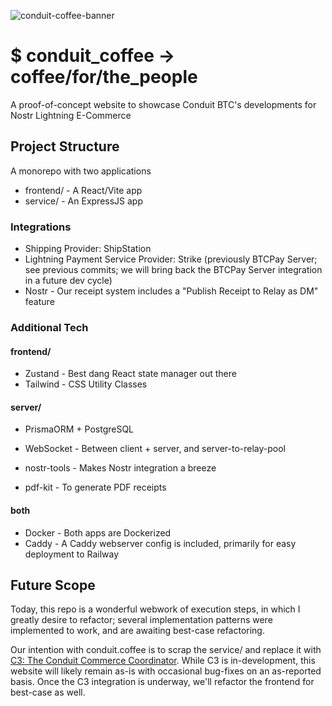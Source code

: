 ![conduit-coffee-banner](https://github.com/user-attachments/assets/6a08030d-c821-44de-846f-cc61607618f0)

# $ conduit_coffee -> coffee/for/the_people

A proof-of-concept website to showcase Conduit BTC's developments for Nostr
Lightning E-Commerce

## Project Structure

A monorepo with two applications

- frontend/ - A React/Vite app
- service/ - An ExpressJS app

### Integrations

- Shipping Provider: ShipStation
- Lightning Payment Service Provider: Strike (previously BTCPay Server; see
  previous commits; we will bring back the BTCPay Server integration in a future
  dev cycle)
- Nostr - Our receipt system includes a "Publish Receipt to Relay as DM" feature

### Additional Tech

#### frontend/

- Zustand - Best dang React state manager out there
- Tailwind - CSS Utility Classes

#### server/

- PrismaORM + PostgreSQL
- WebSocket - Between client + server, and server-to-relay-pool

- nostr-tools - Makes Nostr integration a breeze
- pdf-kit - To generate PDF receipts

#### both

- Docker - Both apps are Dockerized
- Caddy - A Caddy webserver config is included, primarily for easy deployment to
  Railway

## Future Scope

Today, this repo is a wonderful webwork of execution steps, in which I greatly
desire to refactor; several implementation patterns were implemented to work,
and are awaiting best-case refactoring.

Our intention with conduit.coffee is to scrap the service/ and replace it with
[C3: The Conduit Commerce Coordinator](https://github.com/Conduit-BTC/conduit-commerce-coordinator).
While C3 is in-development, this website will likely remain as-is with
occasional bug-fixes on an as-reported basis. Once the C3 integration is
underway, we'll refactor the frontend for best-case as well.
